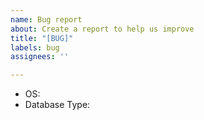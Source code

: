 ```yaml
---
name: Bug report
about: Create a report to help us improve
title: "[BUG]"
labels: bug
assignees: ''

---
```


<!-- In order for the author to solve the problem, please add your operating system and database type -->

- OS:
- Database Type:
